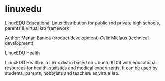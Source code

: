 # linuxedu
LinuxEDU Educational Linux distribution for public and private high schools, parents &amp; virtual lab framework

Author:
Marian Banica (product development)
Calin Miclaus (technical development)

LinuxEDU Health

LinuxEDU Health is a Linux distro based on Ubuntu 16.04 with educational resources for health, statistics and medical experiments. It can be used by students, parents, hobbyists and teachers as virtual lab.
